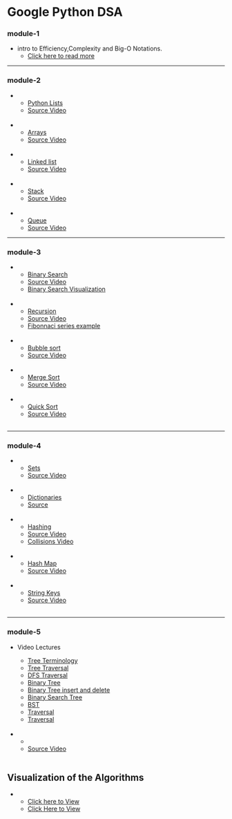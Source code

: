 # Google Python DSA

### module-1
 * intro to Efficiency,Complexity and Big-O Notations.
   * <a href="https://www.khanacademy.org/computing/computer-science/algorithms/asymptotic-notation/a/asymptotic-notation">Click here to read more</a>

<hr>

### module-2 
* 
   * <a href="https://www.w3schools.com/python/python_lists.asp" >Python Lists </a>
   * <a href="https://www.youtube.com/watch?v=KUQSgUMtyv0"> Source Video </a>
   <br>
* 
    * <a href="https://www.w3schools.com/python/python_arrays.asp">Arrays</a>    
    * <a href="https://www.youtube.com/watch?v=OnPP5xDmFv0">Source Video</a>    
   <br>
* 
    * <a href="https://www.geeksforgeeks.org/data-structures/linked-list/">Linked list</a>    
    * <a href="https://www.youtube.com/watch?v=ZONGA5wmREI">Source Video</a>    
  <br>
* 
    * <a href="https://www.geeksforgeeks.org/stack-data-structure/">Stack</a>    
    * <a href="https://www.youtube.com/watch?v=HpaVHzDeZC4">Source Video</a>    
  <br>
* 
    * <a href="https://www.geeksforgeeks.org/queue-data-structure/">Queue</a>    
    * <a href="https://www.youtube.com/watch?v=XAbzlilAHZw">Source Video</a>    
   
<hr>
    
### module-3 
* 
   * <a href="https://www.geeksforgeeks.org/binary-search/">Binary Search</a>
   * <a href="https://www.youtube.com/watch?v=0VN5iwEyq4c">Source Video</a>
   * <a href="https://www.cs.usfca.edu/~galles/visualization/Search.html">Binary Search Visualization</a>

   <br>
  
*  
   * <a href="https://www.geeksforgeeks.org/recursion/">Recursion</a>  
   * <a href="https://www.youtube.com/watch?v=_aI2Jch6Epk" >Source Video</a>  
   * <a href="https://classroom.udacity.com/courses/ud513/lessons/7123524086/concepts/78810568040923" >Fibonnaci series example</a>   
   <br>
  
*  
   * <a href="https://www.geeksforgeeks.org/bubble-sort/">Bubble sort</a>  
   * <a href="https://www.youtube.com/watch?v=h_osLG3GmjE" >Source Video</a>  
   <br>
*  
   * <a href="https://www.geeksforgeeks.org/merge-sort/">Merge Sort</a>  
   * <a href="https://www.youtube.com/watch?v=K916wfSzKxE" >Source Video</a>
  
   <br>
*  
   * <a href="https://www.geeksforgeeks.org/quick-sort/">Quick Sort</a>  
   * <a href="https://www.youtube.com/watch?v=kUon6854joI" >Source Video</a>
   <br>
<hr>  
   
### module-4 

* 
   * <a href="https://www.w3schools.com/python/python_sets.asp" >Sets </a>
   * <a href="https://www.youtube.com/watch?v=gmIb-qZhTDQ"> Source Video </a>
   <br>
* 
   * <a href="https://docs.python.org/2/tutorial/datastructures.html#dictionaries">Dictionaries</a>
   * <a href="https://classroom.udacity.com/courses/ud513/lessons/7118294395/concepts/78812863000923">Source </a>
  
   <br>

* 
   * <a href="https://www.geeksforgeeks.org/hashing-data-structure/#:~:text=Hashing%20is%20a%20technique%20or,of%20the%20hash%20function%20used." >Hashing </a>
   * <a href="https://www.youtube.com/watch?v=kCPFfHx_LgQ"> Source Video </a>
   * <a href="https://www.youtube.com/watch?v=BUaWIjZ_ToY"> Collisions Video </a>
   <br>
  

* 
   * <a href="https://www.geeksforgeeks.org/hash-map-in-python/" >Hash Map </a>
   * <a href="https://www.youtube.com/watch?v=A-ahUVi8pYQ"> Source Video </a>
   <br>
* 
   * <a href="https://www.geeksforgeeks.org/python-key-with-all-characters-in-string/" >String Keys </a>
   * <a href="https://www.youtube.com/watch?v=WyFwieF1NN4"> Source Video </a>
   <br>
<hr>

### module-5 

*  Video Lectures
   
   * <a href="https://www.youtube.com/watch?v=mPUsDUR_sj8">Tree Terminology</a>
   * <a href="https://www.youtube.com/watch?v=KZOdmzypynw" >Tree Traversal </a>
   * <a href="https://www.youtube.com/watch?v=wp5ohHFTieM" > DFS Traversal</a>
   * <a href="https://www.youtube.com/watch?v=KbL-HK3ztX8" >Binary Tree</a>
   * <a href="https://www.youtube.com/watch?v=7-ZQrugO-Yc" > Binary Tree insert and delete</a>
   * <a href="https://www.youtube.com/watch?v=7-ZQrugO-Yc" > Binary Search Tree</a>
   * <a href="https://www.youtube.com/watch?v=abRNGLhGUmE" >BST</a>
   * <a href="" >  Traversal</a>
   * <a href="" >  Traversal</a>
   <br>


* 
   * <a href="" > </a>
   * <a href=""> Source Video </a>
   <br>




    
##  Visualization of the  Algorithms
* 
  * <a href="https://www.cs.usfca.edu/~galles/visualization/Algorithms.html">Click here to View </a>
  * <a href="https://visualgo.net/en/sorting">Click Here to View</a>